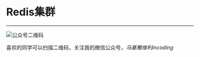 # Redis集群

***
![公众号二维码](https://machiavelli-1301806039.cos.ap-beijing.myqcloud.com/qrcode_for_gh_836beef2355a_344.jpg)

喜欢的同学可以扫描二维码，关注我的微信公众号，*马基雅维利incoding*